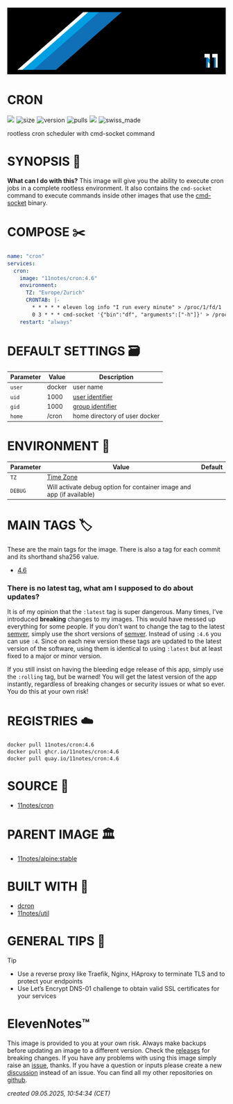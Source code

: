 ![banner](https://github.com/11notes/defaults/blob/main/static/img/banner.png?raw=true)

# CRON
[<img src="https://img.shields.io/badge/github-source-blue?logo=github&color=040308">](https://github.com/11notes/docker-CRON)![5px](https://github.com/11notes/defaults/blob/main/static/img/transparent5x2px.png?raw=true)![size](https://img.shields.io/docker/image-size/11notes/cron/4.6?color=0eb305)![5px](https://github.com/11notes/defaults/blob/main/static/img/transparent5x2px.png?raw=true)![version](https://img.shields.io/docker/v/11notes/cron/4.6?color=eb7a09)![5px](https://github.com/11notes/defaults/blob/main/static/img/transparent5x2px.png?raw=true)![pulls](https://img.shields.io/docker/pulls/11notes/cron?color=2b75d6)![5px](https://github.com/11notes/defaults/blob/main/static/img/transparent5x2px.png?raw=true)[<img src="https://img.shields.io/github/issues/11notes/docker-CRON?color=7842f5">](https://github.com/11notes/docker-CRON/issues)![5px](https://github.com/11notes/defaults/blob/main/static/img/transparent5x2px.png?raw=true)![swiss_made](https://img.shields.io/badge/Swiss_Made-FFFFFF?labelColor=FF0000&logo=data:image/svg%2bxml;base64,PHN2ZyB2ZXJzaW9uPSIxIiB3aWR0aD0iNTEyIiBoZWlnaHQ9IjUxMiIgdmlld0JveD0iMCAwIDMyIDMyIiB4bWxucz0iaHR0cDovL3d3dy53My5vcmcvMjAwMC9zdmciPjxwYXRoIGQ9Im0wIDBoMzJ2MzJoLTMyeiIgZmlsbD0iI2YwMCIvPjxwYXRoIGQ9Im0xMyA2aDZ2N2g3djZoLTd2N2gtNnYtN2gtN3YtNmg3eiIgZmlsbD0iI2ZmZiIvPjwvc3ZnPg==)

rootless cron scheduler with cmd-socket command

# SYNOPSIS 📖
**What can I do with this?** This image will give you the ability to execute cron jobs in a complete rootless environment. It also contains the ```cmd-socket``` command to execute commands inside other images that use the [cmd-socket](https://github.com/11notes/go-cmd-socket) binary.

# COMPOSE ✂️
```yaml
name: "cron"
services:
  cron:
    image: "11notes/cron:4.6"
    environment:
      TZ: "Europe/Zurich"
      CRONTAB: |-
        * * * * * eleven log info "I run every minute" > /proc/1/fd/1
        0 3 * * * cmd-socket '{"bin":"df", "arguments":["-h"]}' > /proc/1/fd/1
    restart: "always"
```

# DEFAULT SETTINGS 🗃️
| Parameter | Value | Description |
| --- | --- | --- |
| `user` | docker | user name |
| `uid` | 1000 | [user identifier](https://en.wikipedia.org/wiki/User_identifier) |
| `gid` | 1000 | [group identifier](https://en.wikipedia.org/wiki/Group_identifier) |
| `home` | /cron | home directory of user docker |

# ENVIRONMENT 📝
| Parameter | Value | Default |
| --- | --- | --- |
| `TZ` | [Time Zone](https://en.wikipedia.org/wiki/List_of_tz_database_time_zones) | |
| `DEBUG` | Will activate debug option for container image and app (if available) | |

# MAIN TAGS 🏷️
These are the main tags for the image. There is also a tag for each commit and its shorthand sha256 value.

* [4.6](https://hub.docker.com/r/11notes/cron/tags?name=4.6)

### There is no latest tag, what am I supposed to do about updates?
It is of my opinion that the ```:latest``` tag is super dangerous. Many times, I’ve introduced **breaking** changes to my images. This would have messed up everything for some people. If you don’t want to change the tag to the latest [semver](https://semver.org/), simply use the short versions of [semver](https://semver.org/). Instead of using ```:4.6``` you can use ```:4```. Since on each new version these tags are updated to the latest version of the software, using them is identical to using ```:latest``` but at least fixed to a major or minor version.

If you still insist on having the bleeding edge release of this app, simply use the ```:rolling``` tag, but be warned! You will get the latest version of the app instantly, regardless of breaking changes or security issues or what so ever. You do this at your own risk!

# REGISTRIES ☁️
```
docker pull 11notes/cron:4.6
docker pull ghcr.io/11notes/cron:4.6
docker pull quay.io/11notes/cron:4.6
```

# SOURCE 💾
* [11notes/cron](https://github.com/11notes/docker-CRON)

# PARENT IMAGE 🏛️
* [11notes/alpine:stable](https://hub.docker.com/r/11notes/alpine)

# BUILT WITH 🧰
* [dcron](https://github.com/ptchinster/dcron)
* [11notes/util](https://github.com/11notes/docker-util)

# GENERAL TIPS 📌
> [!TIP]
>* Use a reverse proxy like Traefik, Nginx, HAproxy to terminate TLS and to protect your endpoints
>* Use Let’s Encrypt DNS-01 challenge to obtain valid SSL certificates for your services

# ElevenNotes™️
This image is provided to you at your own risk. Always make backups before updating an image to a different version. Check the [releases](https://github.com/11notes/docker-cron/releases) for breaking changes. If you have any problems with using this image simply raise an [issue](https://github.com/11notes/docker-cron/issues), thanks. If you have a question or inputs please create a new [discussion](https://github.com/11notes/docker-cron/discussions) instead of an issue. You can find all my other repositories on [github](https://github.com/11notes?tab=repositories).

*created 09.05.2025, 10:54:34 (CET)*